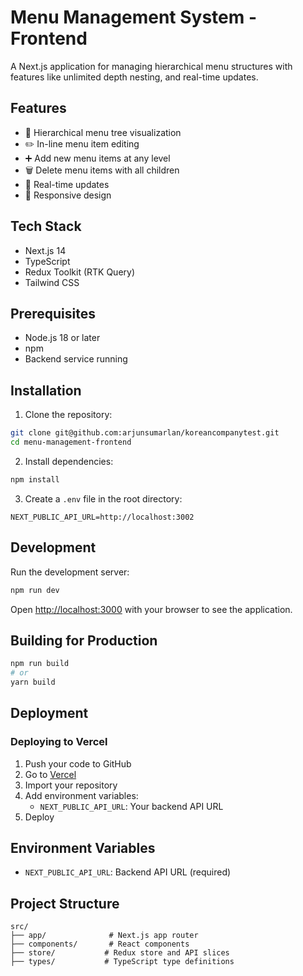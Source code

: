 # Menu Management System - Frontend

A Next.js application for managing hierarchical menu structures with features like unlimited depth nesting, and real-time updates.

## Features

- 🌳 Hierarchical menu tree visualization
- ✏️ In-line menu item editing
- ➕ Add new menu items at any level
- 🗑️ Delete menu items with all children
- 🔄 Real-time updates
- 📱 Responsive design

## Tech Stack

- Next.js 14
- TypeScript
- Redux Toolkit (RTK Query)
- Tailwind CSS

## Prerequisites

- Node.js 18 or later
- npm
- Backend service running

## Installation

1. Clone the repository:
```bash
git clone git@github.com:arjunsumarlan/koreancompanytest.git
cd menu-management-frontend
```

2. Install dependencies:
```bash
npm install
```

3. Create a `.env` file in the root directory:
```env
NEXT_PUBLIC_API_URL=http://localhost:3002
```

## Development

Run the development server:

```bash
npm run dev
```

Open [http://localhost:3000](http://localhost:3000) with your browser to see the application.

## Building for Production

```bash
npm run build
# or
yarn build
```

## Deployment

### Deploying to Vercel

1. Push your code to GitHub
2. Go to [Vercel](https://vercel.com)
3. Import your repository
4. Add environment variables:
   - `NEXT_PUBLIC_API_URL`: Your backend API URL
5. Deploy

## Environment Variables

- `NEXT_PUBLIC_API_URL`: Backend API URL (required)

## Project Structure

```
src/
├── app/              # Next.js app router
├── components/       # React components
├── store/           # Redux store and API slices
├── types/           # TypeScript type definitions
```
